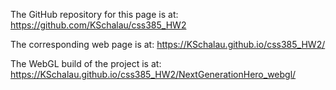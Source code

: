 The GitHub repository for this page is at: https://github.com/KSchalau/css385_HW2

The corresponding web page is at: https://KSchalau.github.io/css385_HW2/

The WebGL build of the project is at: https://KSchalau.github.io/css385_HW2/NextGenerationHero_webgl/
